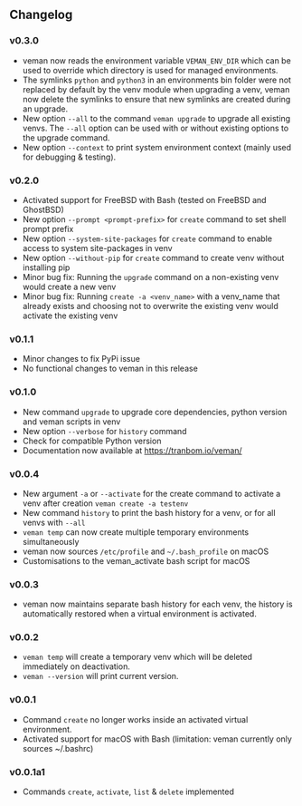 ## Changelog

### v0.3.0
- veman now reads the environment variable `VEMAN_ENV_DIR` which can be used to override which directory is used for managed environments.
- The symlinks `python` and `python3` in an environments bin folder were not replaced by default by the venv module when upgrading a venv, veman now delete the symlinks to ensure that new symlinks are created during an upgrade.
- New option `--all` to the command `veman upgrade` to upgrade all existing venvs. The `--all` option can be used with or without existing options to the upgrade command.
- New option `--context` to print system environment context (mainly used for debugging & testing).


### v0.2.0
- Activated support for FreeBSD with Bash (tested on FreeBSD and GhostBSD)
- New option `--prompt <prompt-prefix>` for `create` command to set shell prompt prefix
- New option `--system-site-packages` for `create` command to enable access to system site-packages in venv
- New option `--without-pip` for `create` command to create venv without installing pip
- Minor bug fix: Running the `upgrade` command on a non-existing venv would create a new venv
- Minor bug fix: Running `create -a <venv_name>` with a venv_name that already exists and choosing not to overwrite the existing venv would activate the existing venv


### v0.1.1
- Minor changes to fix PyPi issue
- No functional changes to veman in this release


### v0.1.0
- New command `upgrade` to upgrade core dependencies, python version and veman scripts in venv
- New option `--verbose` for `history` command
- Check for compatible Python version
- Documentation now available at https://tranbom.io/veman/


### v0.0.4
- New argument `-a` or `--activate` for the create command to activate a venv after creation `veman create -a testenv`
- New command `history` to print the bash history for a venv, or for all venvs with `--all`
- `veman temp` can now create multiple temporary environments simultaneously
- veman now sources `/etc/profile` and `~/.bash_profile` on macOS
- Customisations to the veman_activate bash script for macOS


### v0.0.3
- veman now maintains separate bash history for each venv, the history is automatically restored when a virtual environment is activated.


### v0.0.2
- `veman temp` will create a temporary venv which will be deleted immediately on deactivation.
- `veman --version` will print current version.


### v0.0.1
- Command `create` no longer works inside an activated virtual environment.
- Activated support for macOS with Bash (limitation: veman currently only sources ~/.bashrc)


### v0.0.1a1
- Commands `create`, `activate`, `list` & `delete` implemented
